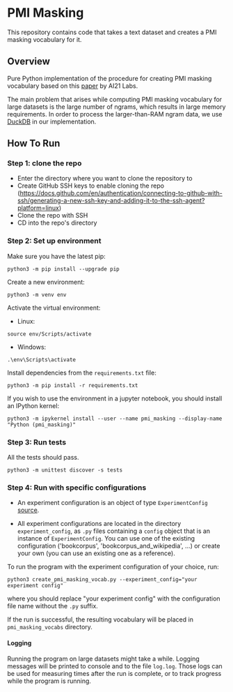 # PMI Masking
This repository contains code that takes a text dataset and creates a PMI masking vocabulary for it.

## Overview
Pure Python implementation of the procedure for creating PMI masking vocabulary based 
on this [paper](https://arxiv.org/abs/2010.01825) by AI21 Labs.

The main problem that arises while computing PMI masking vocabulary for large 
datasets is the large number of ngrams, which results in large memory requirements.
In order to process the larger-than-RAM ngram data, 
we use [DuckDB](https://duckdb.org/) in our implementation. 


## How To Run
### Step 1: clone the repo
- Enter the directory where you want to clone the repository to
- Create GitHub SSH keys to enable cloning the repo (https://docs.github.com/en/authentication/connecting-to-github-with-ssh/generating-a-new-ssh-key-and-adding-it-to-the-ssh-agent?platform=linux)
- Clone the repo with SSH
- CD into the repo's directory


### Step 2: Set up environment
Make sure you have the latest pip:
```commandline
python3 -m pip install --upgrade pip
```

Create a new environment:
```commandline
python3 -m venv env
```

Activate the virtual environment:
- Linux:
```commandline
source env/Scripts/activate
```
- Windows:
```commandline
.\env\Scripts\activate
```

Install dependencies from the `requirements.txt` file:
```commandline
python3 -m pip install -r requirements.txt
```

If you wish to use the environment in a jupyter notebook, 
you should install an IPython kernel:
```commandline
python3 -m ipykernel install --user --name pmi_masking --display-name "Python (pmi_masking)"
```


### Step 3: Run tests 
All the tests should pass.
```commandline
python3 -m unittest discover -s tests 
```

### Step 4: Run with specific configurations
- An experiment configuration is an object of type
`ExperimentConfig` [source](src/experiment_config.py).

- All experiment configurations are located in the directory `experiment_config`, as 
`.py` files containing a `config` object that is an instance of `ExperimentConfig`.
You can use one of the existing configuration 
('bookcorpus', 'bookcorpus_and_wikipedia', ...) or
create your own (you can use an existing one as a reference).

To run the program with the experiment configuration of your choice,
run:
```commandline
python3 create_pmi_masking_vocab.py --experiment_config="your experiment config"
```
where you should replace "your experiment config" with the configuration 
file name without the `.py` suffix.


If the run is successful, the resulting vocabulary will be placed in `pmi_masking_vocabs` directory.

#### Logging
Running the program on large datasets might take a while.
Logging messages will be printed to console and to the file `log.log`.
Those logs can be used for measuring times after the run is complete,
or to track progress while the program is running.
